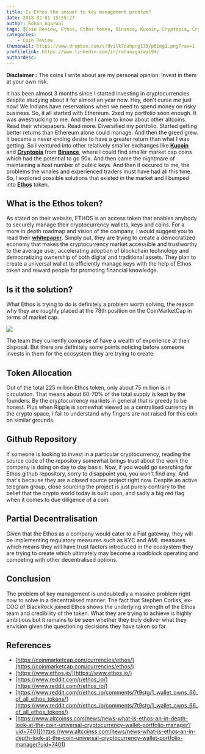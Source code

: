 ```yaml
---
title: Is Ethos the answer to key management problem?
date: 2018-02-01 15:55:27
author: Rohan Agarwal
tags: [Coin Review, Ethos, Ethos token, Binance, Kucoin, Cryptopia, Cryptocurrency]
categories:
    - Coin Review
thumbnail: https://www.dropbox.com/s/9vilk7dahpng175/p6img1.png?raw=1
profilelink: https://www.linkedin.com/in/rohanagarwal94/
authordesc: 
---
```


**Disclaimer :** The coins I write about are my personal opinion. Invest in them at your own risk.

It has been almost 3 months since I started investing in cryptocurrencies despite studying about it for almost an year now. Hey, don't curse me just now! We Indians have reservations when we need to spend money on risky business. So, it all started with Ethereum. 2xed my portfolio soon enough. It was awestrucking to me. And then I came to know about other altcoins. Read their whitepapers. Read more. Diversified my portfolio. Started getting better returns than Ethereum alone could manage. And then the greed grew. It became a never ending desire to have a greater return than what I was getting. So I ventured into other relatively smaller exchanges like **[Kucoin](https://www.kucoin.com/#/?r=1e6e2)** and **[Cryptopia](https://www.cryptopia.co.nz/Register?referrer=rohanagarwal94)** from **[Binance](https://www.binance.com/?ref=11785636)**, where I could find smaller market cap coins which had the potential to go 50x. And then came the nightmare of maintaining a host number of public keys. And then it occured to me, the problems the whales and experienced traders must have had all this time. So, I explored possible solutions that existed in the market and I bumped into **[Ethos](https://www.ethos.io/)** token. 

## What is the Ethos token?

As stated on their website, ETHOS is an access token that enables anybody to securely manage their cryptocurrency wallets, keys and coins. For a more in depth roadmap and vision of the company, I would suggest you to read their **[whitepaper](http://www.ethos.io/Ethos_Whitepaper.pdf)**. Simply put, they are trying to create a democratized economy that makes the cryptocurrency market accessible and trustworthy to the average user, accelerating adoption of blockchain technology and democratizing ownership of both digital and traditional assets. They plan to create a universal wallet to efficiently manage keys with the help of Ethos token and reward people for promoting financial knowledge.

## Is it the solution?

What Ethos is trying to do is definitely a problem worth solving, the reason why they are roughly placed at the 78th position on the CoinMarketCap in terms of market cap.

![](https://www.dropbox.com/s/w9e6bvs73lkdj4x/p6img2.png?raw=1)

The team they currently compose of have a wealth of experience at their disposal. But there are definitely some points noticing before someone invests in them for the ecosystem they are trying to create.
## Token Allocation

Out of the total 225 million Ethos token, only about 75 million is in circulation. That means about 60-70% of the total supply is kept by the founders. By the cryptocurrency markets in general that is greedy to be honest. Plus when Ripple is somewhat viewed as a centralised currency in the crypto space, I fail to understand why fingers are not raised for this coin on similar grounds.

## Github Repository

If someone is looking to invest in a particular cryptocurrency, reading the source code of the repository somewhat brings trust about the work the company is doing on day to day basis. Now, if you would go searching for Ethos github repository, sorry to disappoint you, you won't find any. And that's because they are a closed source project right now. Despite an active telegram group, close sourcing the project is just purely contrary to the belief that the crypto world today is built upon, and sadly a big red flag when it comes to due diligence of a coin. 

## Partial Decentralisation
Given that the Ethos as a company would cater to a Fiat gateway, they will be implementing regulatory measures such as KYC and AML measures which means they will have trust factors introduced in the ecosystem they are trying to create which ultimately may become a roadblock operating and competing with other decentralised options.

## Conclusion

The problem of key management is undoubtedly a massive problem right now to solve in a decentralised manner. The fact that Stephen Corliss, ex- COO of BlackRock joined Ethos shows the underlying strength of the Ethos team and credibility of the token. What they are trying to achieve is highly ambitious but it remains to be seen whether they truly deliver what they envision given the questioning decisions they have taken so far.

## References

* [https://coinmarketcap.com/currencies/ethos/](https://coinmarketcap.com/currencies/ethos/)
* [https://www.ethos.io/](https://www.ethos.io/)
* [https://www.reddit.com/r/ethos_io/](https://www.reddit.com/r/ethos_io/)
* [https://www.reddit.com/r/ethos_io/comments/7t9stg/1_wallet_owns_66_of_all_ethos_tokens/](https://www.reddit.com/r/ethos_io/comments/7t9stg/1_wallet_owns_66_of_all_ethos_tokens/)
* [https://www.altcoinss.com/news/news-what-is-ethos-an-in-depth-look-at-the-coin-universal-cryptocurrency-wallet-portfolio-manager?uid=7401](https://www.altcoinss.com/news/news-what-is-ethos-an-in-depth-look-at-the-coin-universal-cryptocurrency-wallet-portfolio-manager?uid=7401)
